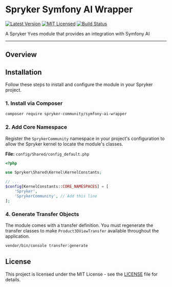 # Spryker Symfony AI Wrapper

[![Latest Version](https://img.shields.io/packagist/v/spryker-community/product-3d-viewer.svg?style=flat-square)](https://packagist.org/packages/spryker-community/product-3d-viewer)
[![MIT Licensed](https://img.shields.io/badge/license-MIT-brightgreen.svg?style=flat-square)](LICENSE)
[![Build Status](https://img.shields.io/travis/spryker-community/product-3d-viewer/master.svg?style=flat-square)](https://travis-ci.org/spryker-community/product-3d-viewer)

A Spryker Yves module that provides an integration with Symfony AI 

---

## Overview

## Installation

Follow these steps to install and configure the module in your Spryker project.

### 1. Install via Composer

```bash
composer require spryker-community/symfony-ai-wrapper
```

### 2. Add Core Namespace

Register the `SprykerCommunity` namespace in your project's configuration to allow the Spryker kernel to locate the module's classes.

**File:** `config/Shared/config_default.php`
```php
<?php

use Spryker\Shared\Kernel\KernelConstants;

// ...
$config[KernelConstants::CORE_NAMESPACES] = [
    'Spryker',
    'SprykerCommunity', // Add this line
];
```

### 4. Generate Transfer Objects

The module comes with a transfer definition. You must regenerate the transfer classes to make `Product3DViewTransfer` available throughout the application.

```bash
vendor/bin/console transfer:generate
```

## License

This project is licensed under the MIT License - see the [LICENSE](LICENSE) file for details.
